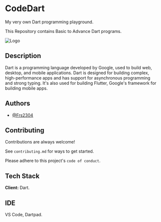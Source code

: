 # CodeDart

My very own Dart programming playground.

This Repository contains Basic to Advance Dart programs.

![Logo](https://th.bing.com/th/id/OIP.XI8Itf5V4Suq5vxU5Gw0OgHaFj?w=231&h=180&c=7&r=0&o=5&dpr=1.3&pid=1.7)



## Description

Dart is a programming language developed by Google, used to build web, desktop, and mobile applications.
Dart is designed for building complex, high-performance apps and has support for asynchronous programming and strong typing. It's also used for building Flutter, Google's framework for building mobile apps.


## Authors

- [@Frs2304](https://www.github.com/Frs2304)

## Contributing

Contributions are always welcome!

See `contributing.md` for ways to get started.

Please adhere to this project's `code of conduct`.


## Tech Stack

**Client:** Dart.

## IDE

VS Code, Dartpad.
